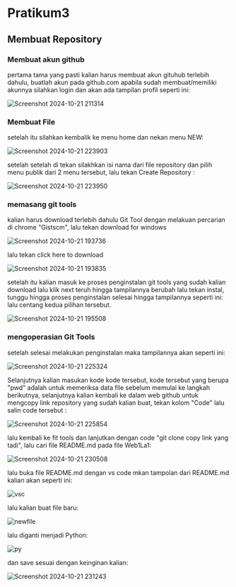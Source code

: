 # Pratikum3

## Membuat Repository

### Membuat akun github

pertama tama yang pasti kalian harus membuat akun gituhub terlebih dahulu, buatlah akun pada github.com
apabila sudah membuat/memiliki akunnya silahkan login dan akan ada tampilan profil seperti ini:

![Screenshot 2024-10-21 211314](https://github.com/user-attachments/assets/6412b8c3-5c1a-426c-8858-b9c24b9d083c)

### Membuat File
setelah itu silahkan kembalik ke menu home dan nekan menu NEW:

![Screenshot 2024-10-21 223903](https://github.com/user-attachments/assets/b3581a21-9e37-4b88-a158-50fdaabe52ff)

setelah setelah di tekan silakhkan isi nama dari file repository dan pilih menu publik dari 2 menu tersebut,
lalu tekan Create Repository :

![Screenshot 2024-10-21 223950](https://github.com/user-attachments/assets/ea54c45e-4105-4fd0-830c-6b69e3dc3ba0)

### memasang git tools

kalian harus download terlebih dahulu  Git Tool dengan melakuan percarian di chrome "Gistscm",
lalu tekan download for windows

![Screenshot 2024-10-21 193736](https://github.com/user-attachments/assets/8be342db-48bf-44b9-bc6a-2ee0cbff75fe)

lalu tekan click here to download

![Screenshot 2024-10-21 193835](https://github.com/user-attachments/assets/c776a991-e2e6-44c3-a05f-e4b100ddbdbf)

setelah itu kalian masuk ke proses penginstalan git tools yang sudah kalian download lalu klik next teruh hingga tampilannya berubah lalu tekan instal,
tunggu hingga proses penginstalan selesai hingga tampilannya seperti ini: lalu centang kedua pilihan tersebut.

![Screenshot 2024-10-21 195508](https://github.com/user-attachments/assets/3ff9c5d1-927c-41f0-a0d9-3c576a0768b5)

### mengoperasian Git Tools

setelah selesai melakukan penginstalan maka tampilannya akan seperti ini:

![Screenshot 2024-10-21 225324](https://github.com/user-attachments/assets/4a922cd7-da8f-4559-b358-eae3e41ae126)

Selanjutnya kalian masukan kode kode tersebut, kode tersebut yang berupa "pwd" adalah untuk memeriksa data file sebelum memulai ke langkah berikutnya,
selanjutnya kalian kembali ke dalam web github untuk mengcopy link repository yang sudah kalian buat, tekan kolom "Code" lalu salin code tersebut :

![Screenshot 2024-10-21 225854](https://github.com/user-attachments/assets/54b8c182-da66-421a-8b87-adac06163d75)

lalu kembali ke fit tools dan lanjutkan dengan code "git clone copy link yang tadi", lalu cari file README.md pada file Web1La1:

![Screenshot 2024-10-21 230508](https://github.com/user-attachments/assets/c71c9011-073d-43d0-bdfc-3fe26745162c)


lalu buka file README.md dengan vs code mkan tampolan dari README.md kalian akan seperti ini:

![vsc](https://github.com/user-attachments/assets/d6a92ae7-aef6-483d-a7cb-b1a53010975b)

lalu kalian buat file baru:

![newfile](https://github.com/user-attachments/assets/be70b973-63d9-4e88-b7dc-8548f3fd59ac)

lalu diganti menjadi Python:

![py](https://github.com/user-attachments/assets/528a8424-f8d1-467e-b85d-1384d58d6437)

dan save sesuai dengan keinginan kalian:

![Screenshot 2024-10-21 231243](https://github.com/user-attachments/assets/18d79ffd-39ed-48aa-993e-8c3457bacaaf)


